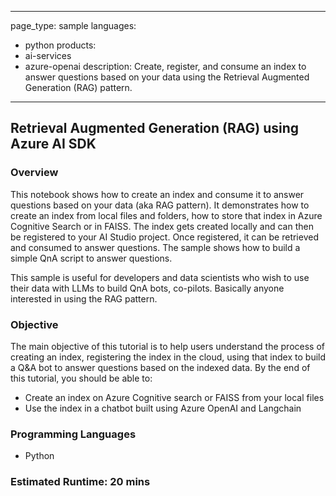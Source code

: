 
---
page_type: sample
languages:
- python
products:
- ai-services
- azure-openai
description: Create, register, and consume an index to answer questions based on your data using the Retrieval Augmented Generation (RAG) pattern.
---

## Retrieval Augmented Generation (RAG) using Azure AI SDK

### Overview

This notebook shows how to create an index and consume it to answer questions based on your data (aka RAG pattern). It demonstrates how to create an index from local files and folders, how to store that index in Azure Cognitive Search or in FAISS. The index gets created locally and can then be registered to your AI Studio project. Once registered, it can be retrieved and consumed to answer questions. The sample shows how to build a simple QnA script to answer questions.

This sample is useful for developers and data scientists who wish to use their data with LLMs to build QnA bots, co-pilots. Basically anyone interested in using the RAG pattern.

### Objective

The main objective of this tutorial is to help users understand the process of creating an index, registering the index in the cloud, using that index to build a Q&A bot to answer questions based on the indexed data. By the end of this tutorial, you should be able to:

- Create an index on Azure Cognitive search or FAISS from your local files
- Use the index in a chatbot built using Azure OpenAI and Langchain

### Programming Languages
 - Python
### Estimated Runtime: 20 mins